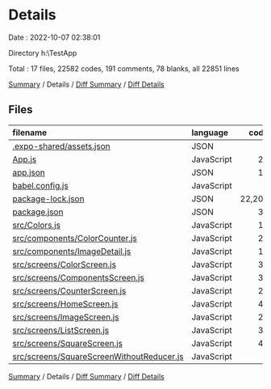 # Details

Date : 2022-10-07 02:38:01

Directory h:\\TestApp

Total : 17 files,  22582 codes, 191 comments, 78 blanks, all 22851 lines

[Summary](results.md) / Details / [Diff Summary](diff.md) / [Diff Details](diff-details.md)

## Files
| filename | language | code | comment | blank | total |
| :--- | :--- | ---: | ---: | ---: | ---: |
| [.expo-shared/assets.json](/.expo-shared/assets.json) | JSON | 4 | 0 | 1 | 5 |
| [App.js](/App.js) | JavaScript | 27 | 4 | 3 | 34 |
| [app.json](/app.json) | JSON | 18 | 16 | 0 | 34 |
| [babel.config.js](/babel.config.js) | JavaScript | 6 | 0 | 2 | 8 |
| [package-lock.json](/package-lock.json) | JSON | 22,205 | 0 | 1 | 22,206 |
| [package.json](/package.json) | JSON | 30 | 0 | 1 | 31 |
| [src/Colors.js](/src/Colors.js) | JavaScript | 16 | 0 | 2 | 18 |
| [src/components/ColorCounter.js](/src/components/ColorCounter.js) | JavaScript | 20 | 3 | 7 | 30 |
| [src/components/ImageDetail.js](/src/components/ImageDetail.js) | JavaScript | 14 | 5 | 6 | 25 |
| [src/screens/ColorScreen.js](/src/screens/ColorScreen.js) | JavaScript | 37 | 5 | 7 | 49 |
| [src/screens/ComponentsScreen.js](/src/screens/ComponentsScreen.js) | JavaScript | 32 | 1 | 5 | 38 |
| [src/screens/CounterScreen.js](/src/screens/CounterScreen.js) | JavaScript | 25 | 3 | 8 | 36 |
| [src/screens/HomeScreen.js](/src/screens/HomeScreen.js) | JavaScript | 42 | 4 | 9 | 55 |
| [src/screens/ImageScreen.js](/src/screens/ImageScreen.js) | JavaScript | 27 | 2 | 9 | 38 |
| [src/screens/ListScreen.js](/src/screens/ListScreen.js) | JavaScript | 31 | 13 | 7 | 51 |
| [src/screens/SquareScreen.js](/src/screens/SquareScreen.js) | JavaScript | 48 | 30 | 8 | 86 |
| [src/screens/SquareScreenWithoutReducer.js](/src/screens/SquareScreenWithoutReducer.js) | JavaScript | 0 | 105 | 2 | 107 |

[Summary](results.md) / Details / [Diff Summary](diff.md) / [Diff Details](diff-details.md)
